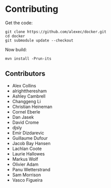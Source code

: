 Contributing
===

Get the code:

    git clone https://github.com/alexec/docker.git
    cd docker
    git submodule update --checkout

Now build:

    mvn install -Prun-its

Contributors
---
* Alex Collins 
* alrighttheresham
* Ashley Cambrell
* Changgeng Li
* Christian Heineman
* Cornel Eberle
* Dan Jasek
* David Crome
* djsly
* Emir Dizdarevic
* Guillaume Dufour
* Jacob Bay Hansen
* Lachlan Coote
* Laurie Hallowes
* Markus Wolf
* Olivier Adam
* Panu Wetterstrand
* Sam Morrison
* Vasco Figueira

